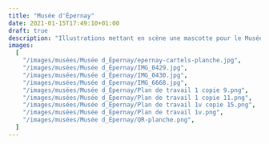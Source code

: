 ```yaml
---
title: "Musée d'Épernay"
date: 2021-01-15T17:49:10+01:00
draft: true
description: "Illustrations mettant en scène une mascotte pour le Musée du vin de Champagne et d'archéologie régionale d'Épernay. Les plaques constituent un parcours didactique et permettent d'en apprendre plus sur l'histoire du champagne et de la région au travers de questions/réponses."
images:
  [
    "/images/musées/Musée d_Épernay/epernay-cartels-planche.jpg",
    "/images/musées/Musée d_Épernay/IMG_0429.jpg",
    "/images/musées/Musée d_Épernay/IMG_0430.jpg",
    "/images/musées/Musée d_Épernay/IMG_6668.jpg",
    "/images/musées/Musée d_Épernay/Plan de travail 1 copie 9.png",
    "/images/musées/Musée d_Épernay/Plan de travail 1 copie 11.png",
    "/images/musées/Musée d_Épernay/Plan de travail 1v copie 15.png",
    "/images/musées/Musée d_Épernay/Plan de travail 1v.png",
    "/images/musées/Musée d_Épernay/QR-planche.png",
  ]
---
```

